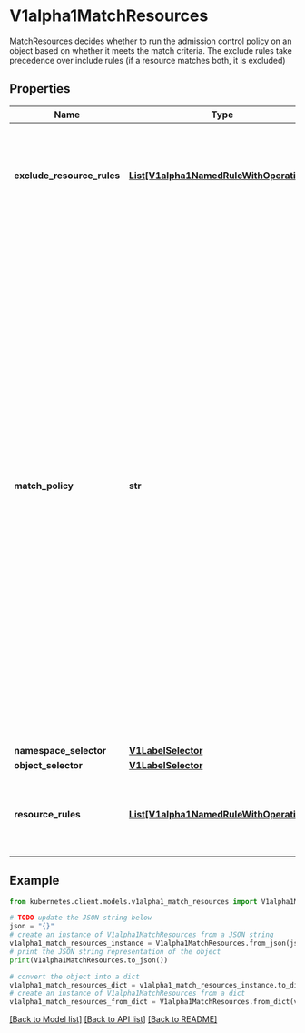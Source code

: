 # V1alpha1MatchResources

MatchResources decides whether to run the admission control policy on an object based on whether it meets the match criteria. The exclude rules take precedence over include rules (if a resource matches both, it is excluded)

## Properties

Name | Type | Description | Notes
------------ | ------------- | ------------- | -------------
**exclude_resource_rules** | [**List[V1alpha1NamedRuleWithOperations]**](V1alpha1NamedRuleWithOperations.md) | ExcludeResourceRules describes what operations on what resources/subresources the policy should not care about. The exclude rules take precedence over include rules (if a resource matches both, it is excluded) | [optional] 
**match_policy** | **str** | matchPolicy defines how the \&quot;MatchResources\&quot; list is used to match incoming requests. Allowed values are \&quot;Exact\&quot; or \&quot;Equivalent\&quot;.  - Exact: match a request only if it exactly matches a specified rule. For example, if deployments can be modified via apps/v1, apps/v1beta1, and extensions/v1beta1, but \&quot;rules\&quot; only included &#x60;apiGroups:[\&quot;apps\&quot;], apiVersions:[\&quot;v1\&quot;], resources: [\&quot;deployments\&quot;]&#x60;, the admission policy does not consider requests to apps/v1beta1 or extensions/v1beta1 API groups.  - Equivalent: match a request if modifies a resource listed in rules, even via another API group or version. For example, if deployments can be modified via apps/v1, apps/v1beta1, and extensions/v1beta1, and \&quot;rules\&quot; only included &#x60;apiGroups:[\&quot;apps\&quot;], apiVersions:[\&quot;v1\&quot;], resources: [\&quot;deployments\&quot;]&#x60;, the admission policy **does** consider requests made to apps/v1beta1 or extensions/v1beta1 API groups. The API server translates the request to a matched resource API if necessary.  Defaults to \&quot;Equivalent\&quot; | [optional] 
**namespace_selector** | [**V1LabelSelector**](V1LabelSelector.md) |  | [optional] 
**object_selector** | [**V1LabelSelector**](V1LabelSelector.md) |  | [optional] 
**resource_rules** | [**List[V1alpha1NamedRuleWithOperations]**](V1alpha1NamedRuleWithOperations.md) | ResourceRules describes what operations on what resources/subresources the admission policy matches. The policy cares about an operation if it matches _any_ Rule. | [optional] 

## Example

```python
from kubernetes.client.models.v1alpha1_match_resources import V1alpha1MatchResources

# TODO update the JSON string below
json = "{}"
# create an instance of V1alpha1MatchResources from a JSON string
v1alpha1_match_resources_instance = V1alpha1MatchResources.from_json(json)
# print the JSON string representation of the object
print(V1alpha1MatchResources.to_json())

# convert the object into a dict
v1alpha1_match_resources_dict = v1alpha1_match_resources_instance.to_dict()
# create an instance of V1alpha1MatchResources from a dict
v1alpha1_match_resources_from_dict = V1alpha1MatchResources.from_dict(v1alpha1_match_resources_dict)
```
[[Back to Model list]](../README.md#documentation-for-models) [[Back to API list]](../README.md#documentation-for-api-endpoints) [[Back to README]](../README.md)


